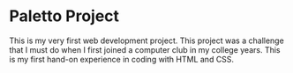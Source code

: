 # Paletto Project

This is my very first web development project. This project was a challenge that I must do when I first joined a computer club in my college years. This is my first hand-on experience in coding with HTML and CSS.
